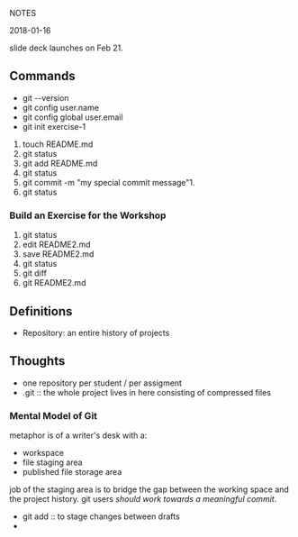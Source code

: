 NOTES

2018-01-16

slide deck launches on Feb 21.  

## Commands

- git --version
- git config user.name
- git config global user.email
- git init exercise-1


1. touch README.md
2. git status
3. git add README.md
4. git status
5. git commit -m "my special commit message"1. 
1. git status

### Build an Exercise for the Workshop



1. git status
1. edit README2.md 
1. save README2.md
1. git status
1. git diff
1. git README2.md



## Definitions

- Repository:  an entire history of projects

## Thoughts

- one repository per student / per assigment
- .git :: the whole project lives in here consisting of compressed files


### Mental Model of Git

metaphor is of a writer's desk with a:

- workspace
- file staging area
- published file storage area

job of the staging area is to bridge the gap between the working space and the project history.  git users *should work towards a meaningful commit*.  

- git add :: to stage changes between drafts
- 
